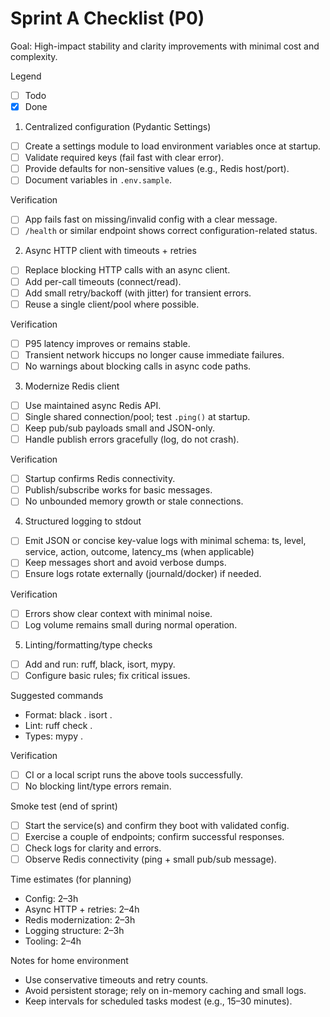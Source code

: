 # Sprint A Checklist (P0)

Goal: High-impact stability and clarity improvements with minimal cost and complexity.

Legend
- [ ] Todo
- [x] Done

1) Centralized configuration (Pydantic Settings)
- [ ] Create a settings module to load environment variables once at startup.
- [ ] Validate required keys (fail fast with clear error).
- [ ] Provide defaults for non-sensitive values (e.g., Redis host/port).
- [ ] Document variables in `.env.sample`.

Verification
- [ ] App fails fast on missing/invalid config with a clear message.
- [ ] `/health` or similar endpoint shows correct configuration-related status.

2) Async HTTP client with timeouts + retries
- [ ] Replace blocking HTTP calls with an async client.
- [ ] Add per-call timeouts (connect/read).
- [ ] Add small retry/backoff (with jitter) for transient errors.
- [ ] Reuse a single client/pool where possible.

Verification
- [ ] P95 latency improves or remains stable.
- [ ] Transient network hiccups no longer cause immediate failures.
- [ ] No warnings about blocking calls in async code paths.

3) Modernize Redis client
- [ ] Use maintained async Redis API.
- [ ] Single shared connection/pool; test `.ping()` at startup.
- [ ] Keep pub/sub payloads small and JSON-only.
- [ ] Handle publish errors gracefully (log, do not crash).

Verification
- [ ] Startup confirms Redis connectivity.
- [ ] Publish/subscribe works for basic messages.
- [ ] No unbounded memory growth or stale connections.

4) Structured logging to stdout
- [ ] Emit JSON or concise key-value logs with minimal schema:
      ts, level, service, action, outcome, latency_ms (when applicable)
- [ ] Keep messages short and avoid verbose dumps.
- [ ] Ensure logs rotate externally (journald/docker) if needed.

Verification
- [ ] Errors show clear context with minimal noise.
- [ ] Log volume remains small during normal operation.

5) Linting/formatting/type checks
- [ ] Add and run: ruff, black, isort, mypy.
- [ ] Configure basic rules; fix critical issues.

Suggested commands
- Format:
  black .
  isort .
- Lint:
  ruff check .
- Types:
  mypy .

Verification
- [ ] CI or a local script runs the above tools successfully.
- [ ] No blocking lint/type errors remain.

Smoke test (end of sprint)
- [ ] Start the service(s) and confirm they boot with validated config.
- [ ] Exercise a couple of endpoints; confirm successful responses.
- [ ] Check logs for clarity and errors.
- [ ] Observe Redis connectivity (ping + small pub/sub message).

Time estimates (for planning)
- Config: 2–3h
- Async HTTP + retries: 2–4h
- Redis modernization: 2–3h
- Logging structure: 2–3h
- Tooling: 2–4h

Notes for home environment
- Use conservative timeouts and retry counts.
- Avoid persistent storage; rely on in-memory caching and small logs.
- Keep intervals for scheduled tasks modest (e.g., 15–30 minutes).
